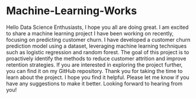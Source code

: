 # Machine-Learning-Works
Hello Data Science Enthusiasts,
I hope you all are doing great.
I am excited to share a machine learning project I have been working on recently, focusing on predicting customer churn.
I have developed a customer churn prediction model using a dataset, leveraging machine learning techniques such as logistic regression and random forest. 
The goal of this project is to proactively identify the methods to reduce customer attrition and improve retention strategies.
If you are interested in exploring the project further, you can find it on my GitHub repository.
Thank you for taking the time to learn about the project. I hope you find it helpful. Please let me know if you have any suggestions to make it better.
Looking forward to hearing from you!
